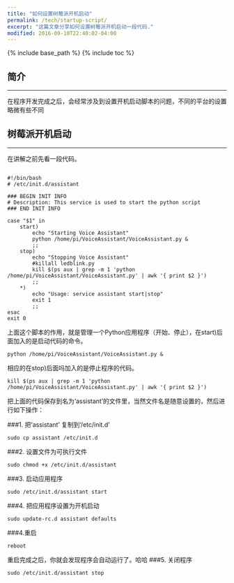 ```yaml
---
title: "如何设置树莓派开机启动"
permalink: /tech/startup-script/
excerpt: "这篇文章分享如何设置树莓派开机启动一段代码."
modified: 2016-09-10T22:40:02-04:00
---
```


{% include base_path %}
{% include toc %}
## 简介
----
在程序开发完成之后，会经常涉及到设置开机启动脚本的问题，不同的平台的设置略微有些不同

## 树莓派开机启动
----
在讲解之前先看一段代码。

```shell

#!/bin/bash
# /etc/init.d/assistant
 
### BEGIN INIT INFO
# Description: This service is used to start the python script
### END INIT INFO
 
case "$1" in
    start)
        echo "Starting Voice Assistant"
        python /home/pi/VoiceAssistant/VoiceAssistant.py &
        ;;
    stop)
        echo "Stopping Voice Assistant"
        #killall ledblink.py
        kill $(ps aux | grep -m 1 'python /home/pi/VoiceAssistant/VoiceAssistant.py' | awk '{ print $2 }')
        ;;
    *)
        echo "Usage: service assistant start|stop"
        exit 1
        ;;
esac
exit 0
``` 

上面这个脚本的作用，就是管理一个Python应用程序（开始、停止），在start)后面加入的是启动代码的命令。 

```shell
python /home/pi/VoiceAssistant/VoiceAssistant.py & 
```

相应的在stop)后面吗加入的是停止程序的代码。

```shell
kill $(ps aux | grep -m 1 'python /home/pi/VoiceAssistant/VoiceAssistant.py' | awk '{ print $2 }')
```

把上面的代码保存到名为‘assistant’的文件里，当然文件名是随意设置的，然后进行如下操作：

###1. 把‘assistant’ 复制到‘/etc/init.d’
```shell
sudo cp assistant /etc/init.d
```

###2. 设置文件为可执行文件
```shell
sudo chmod +x /etc/init.d/assistant
```


###3. 启动应用程序
```shell
sudo /etc/init.d/assistant start
```
###4. 把应用程序设置为开机启动
```shell
sudo update-rc.d assistant defaults
```

###4.重启
```shell
reboot
```

重启完成之后，你就会发现程序会自动运行了。哈哈
###5. 关闭程序
```shell
sudo /etc/init.d/assistant stop
```

